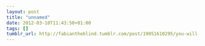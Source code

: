 ```yaml
---
layout: post
title: "unnamed"
date: 2012-03-10T11:43:50+01:00
tags: []
tumblr_url: http://fabiantheblind.tumblr.com/post/19051610295/you-will-never-defeat-the-hulk-clark-via
---
```

